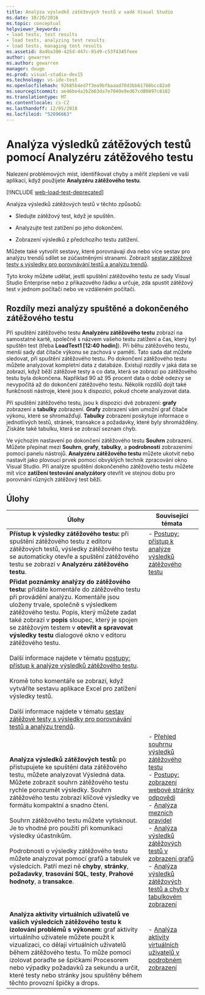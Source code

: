 ```yaml
---
title: Analýza výsledků zátěžových testů v sadě Visual Studio
ms.date: 10/20/2016
ms.topic: conceptual
helpviewer_keywords:
- load tests, test results
- load tests, analyzing test results
- load tests, managing test results
ms.assetid: 8a4ba300-425d-447c-91d9-c53f4345feee
author: gewarren
ms.author: gewarren
manager: douge
ms.prod: visual-studio-dev15
ms.technology: vs-ide-test
ms.openlocfilehash: 92685b4ed7f3ea9bfbaaad70d3bb61786bcc82a0
ms.sourcegitcommit: ae46be4a2b2b63da7e7049e9ed67cd80897c8102
ms.translationtype: MT
ms.contentlocale: cs-CZ
ms.lasthandoff: 12/05/2018
ms.locfileid: "52896663"
---
```

# <a name="analyze-load-test-results-using-the-load-test-analyzer"></a>Analýza výsledků zátěžových testů pomocí Analyzéru zátěžového testu

Nalezení problémových míst, identifikovat chyby a měřit zlepšení ve vaší aplikaci, když použijete **Analyzéru zátěžového testu**.

[!INCLUDE [web-load-test-deprecated](includes/web-load-test-deprecated.md)]

Analýza výsledků zátěžových testů v těchto způsobů:

-   Sledujte zátěžový test, když je spuštěn.

-   Analyzujte test zatížení po jeho dokončení.

-   Zobrazení výsledků z předchozího testu zatížení.

Můžete také vytvořit sestavy, které porovnávají dva nebo více sestav pro analýzu trendů sdílet se zúčastněnými stranami. Zobrazit [sestav zátěžové testy s výsledky pro porovnávání testů a analýzu trendů](../test/compare-load-test-results.md).

Tyto kroky můžete udělat, jestli spuštění zátěžového testu ze sady Visual Studio Enterprise nebo z příkazového řádku a určuje, zda spustit zátěžový test v jednom počítači nebo ve vzdáleném počítači.

## <a name="differences-between-analyzing-a-running-and-a-completed-load-test"></a>Rozdíly mezi analýzy spuštěné a dokončeného zátěžového testu

 Při spuštění zátěžového testu **Analyzéru zátěžového testu** zobrazí na samostatné kartě, společně s názvem vašeho testu zatížení a čas, který byl spuštěn test (třeba **LoadTest1 [12:40 hodin]**). Při běhu zátěžového testu, menší sady dat čítače výkonu se zachová v paměti. Tato sada dat můžete sledovat, při spuštění zátěžového testu. Po dokončení zátěžového testu můžete analyzovat kompletní data z databáze. Existují rozdíly v jaká data se zobrazí, když běží zátěžové testy a co data, která se zobrazí po zátěžového testu byla dokončena. Například 90 až 95 procent data o době odezvy se nevypočítá až do dokončení zátěžového testu. Několik rozdílů dojít také funkčnosti nástroje, které jsou k dispozici, pokud chcete analyzovat data.

 Při spuštění zátěžového testu, jsou k dispozici dvě zobrazení: **grafy** zobrazení a **tabulky** zobrazení. **Grafy** zobrazení vám umožní graf čítače výkonu, které se shromažďují. **Tabulky** zobrazení poskytuje informace o jednotlivých testů, stránek, transakce a požadavky, které byly shromážděny. Získáte také tabulku, která se zobrazí seznam chyb.

 Ve výchozím nastavení po dokončení zátěžového testu **Souhrn** zobrazení. Můžete přepínat mezi **Souhrn**, **grafy**, **tabulky**, a **podrobnosti** zobrazeními pomocí panelu nástrojů. **Analyzéru zátěžového testu** můžete ukotvit nebo nastavit jako plovoucí prvek pomocí obvyklých technik zpracování okno Visual Studio. Při analýze spuštění dokončeného zátěžového testu můžete mít více **zatížení testování analyzátory** otevřít ve stejnou dobu pro porovnání různých zátěžový test běží.

## <a name="tasks"></a>Úlohy

|Úlohy|Související témata|
|-|-|
|**Přístup k výsledky zátěžového testu:** při spuštění zátěžového testu z editoru zátěžových testů, výsledky zátěžového testu se automaticky otevře a spuštění zátěžového testu se zobrazí v **Analyzéru zátěžového testu**.|-   [Postupy: přístup k analýze výsledků zátěžového testu](../test/how-to-access-load-test-results-for-analysis.md)|
|**Přidat poznámky analýzy do zátěžového testu:** přidáte komentáře do zátěžového testu při provádění analýzu. Komentáře jsou uloženy trvale, společně s výsledkem zátěžového testu. Popis, který můžete zadat také zobrazí v **popis** sloupec, který je spojen se zátěžovým testem v **otevřít a spravovat výsledky testu** dialogové okno v editoru zátěžového testu.<br /><br /> Další informace najdete v tématu [postupy: přístup k analýze výsledků zátěžového testu](../test/how-to-access-load-test-results-for-analysis.md).<br /><br /> Kromě toho komentáře se zobrazí, když vytváříte sestavu aplikace Excel pro zatížení výsledky testů.<br /><br /> Další informace najdete v tématu [sestav zátěžové testy s výsledky pro porovnávání testů a analýzu trendů](../test/compare-load-test-results.md).||
|**Analýza výsledků zátěžových testů:** po přistupujete ke spuštění data zátěžového testu, můžete analyzovat Výsledná data. Můžete zobrazit souhrn zátěžového testu rychle porozumět výsledky. Souhrn zátěžového testu zobrazí klíčové výsledky ve formátu kompaktní a snadno čtení.<br /><br /> Souhrn zátěžového testu můžete vytisknout. Je to vhodné pro použití při komunikaci výsledky účastníkům.<br /><br /> Podrobnosti o výsledky zátěžového testu můžete analyzovat pomocí grafů a tabulek ve výsledcích. Patří mezi ně **chyby**, **stránky**, **požadavky**, **trasování SQL**, **testy**,  **Prahové hodnoty**, a **transakce**.|-   [Přehled souhrnu výsledků zátěžového testu](../test/load-test-results-summary-overview.md)<br />-   [Postupy: zobrazení webové stránky odpovědi](../test/how-to-view-web-page-response-time-in-a-load-test.md)<br />-   [Analýza mezních pravidel](../test/analyze-threshold-rule-violations-in-load-tests.md)<br />-   [Analýza výsledků zátěžových testů v zobrazení grafů](../test/analyze-load-test-results-in-the-graphs-view.md)<br />-   [Analýza výsledků zátěžových testů a chyb v tabulkovém zobrazení](../test/analyze-load-test-results-and-errors-in-the-tables-view.md)|
|**Analýza aktivity virtuálních uživatelů ve vašich výsledcích zátěžového testu k izolování problémů s výkonem:** graf aktivity virtuálního uživatele můžete použít k vizualizaci, co dělají virtuálních uživatelů během zátěžového testu. To může pomoci izolovat poraďte se špičkami Procesorem nebo výpadky požadavků za sekundu a určit, které testy nebo stránky jsou spuštěny během těchto provozní špičky a drops.|-   [Analýza aktivity virtuálních uživatelů v podrobném zobrazení](../test/analyze-load-test-virtual-user-activity-in-the-details-view.md)|